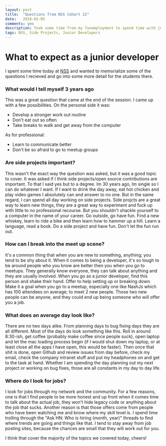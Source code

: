 ```yaml
---
layout: post
title:  "Questions from NSS Cohort 22"
date:   2018-02-05
comments: yes
description: Took some time from my funemployment to spend time with junior developers at NSS in Cohort 22.
tags: NSS, Side Projects, Junior Developers   
---
```


# What to expect as a junior developer

I spent some time today at [NSS](https://nashvillesoftwareschool.com) and wanted to memorialize some of the questions I recieved and go into some more detail for the students there. 

### What would I tell myself 3 years ago

This was a great question that came at the end of the session. I came up with a few possibilities. On the personal side it was: 

* Develop a stronger work out routine
* Don't eat out so often
* Take breaks to walk and get away from the computer

As for professional:

* Learn to communicate better
* Don't be so afraid to go to meetup groups

### Are side projects important?

This wasn't the exact way the question was asked, but it was a good topic to cover. It was asked if I think side projects/open source contributions are important. To that I said yes but to a degree. 
Im 30 years ago, Im single so I can do whatever I want. If I want to drink the day away, eat hot chicken and play video games I absolutely can and answer to no one. But in the same regard, 
I can spend all day working on side projects. Side projcts are a great way to learn new things, they are a great way to experiment and fuck up with little to no professional recourse. But you shouldn't 
shackle yourself to a computer in the name of your career. Go outside, go have fun. Find a new whiskey, learn to ride a bike and then learn how to hammer up a hill. Learn a language, read a book. Do a side
project and have fun. Don't let the fun run out. 

### How can I break into the meet up scene?

It's a common thing that when you are new to something, anything; you tend to be shy about it. When it comes to being a developer, it's so tough to be around people who you know are better then you when you 
go to meetups. They generally know everyone, they can talk about anything and they are usually involved. When you go as a junior developer, find this person and shake their hand. Offer to help setting up or breaking down. 
Make it a goal when you go to a meetup, especially one like NashJs which has 100 attendees on average; to meet 2 new people. Those two new people can be anyone, and they could end up being someone who will offer you a job.

### What does an average day look like?

There are no two days alike. From planning days to bug fixing days they are all different. Most of the days do look something like this. Roll in around 8:30-ish, get coffee (probably make coffee since people suck), open laptop
and let the mac loading process begin (if I would shut down my laptop, or at least close all the apps I have open, this would be faster). Then once that shit is done, open Github and review issues from day before, check my
email, check the company intranet stuff and put my headphones on and get to the task at hand. Whether I am spending the day planning out my next project or working on bug fixes, 
those are all constants in my day to day life. 

### Where do I look for jobs?

I look for jobs through my network and the community. For a few reasons, one is that I find people to be more honest and up front when it comes time to talk about the actual job, they won't hide
legacy code or anything about the job that sucks. Another reason is that those offers come from people who have been watching me and know
where my skill level is. I spend time trolling through the "Ask HN: Who is hiring (month, year)" threads to find where trends are going and things like that. I tend to stay away 
from job posting sites, because the chances are small that they will work out for you.

I think that cover the majority of the topics we covered today, cheers!
